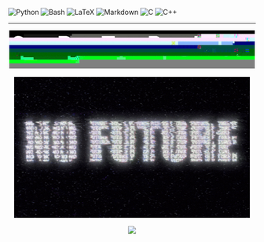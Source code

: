 
![Python](https://img.shields.io/badge/Python-3670A0?style=for-the-badge&logo=python&logoColor=ffffff)
![Bash](https://img.shields.io/badge/Bash-4AAA50?style=for-the-badge&logo=terminal&logoColor=ffffff)
![LaTeX](https://img.shields.io/badge/LaTeX-47A141?style=for-the-badge&logo=latex&logoColor=ffffff)
![Markdown](https://img.shields.io/badge/Markdown-000000?style=for-the-badge&logo=markdown&logoColor=ffffff)
![C](https://img.shields.io/badge/C-0c0752?style=for-the-badge&logo=C&logoColor=ffffff)
![C++](https://img.shields.io/badge/C++-0c0752?style=for-the-badge&logo=Cplusplus&logoColor=ffffff)
<hr>
<p align="center">
  <img src="giphy/giphy4.gif">
</p>

<p align="center">
  <img src="giphy/giphy6.gif">
</p>

<p align="center">
  <a href="https://github.com/citizen4505">
    <img src="https://img.shields.io/badge/Visit-Web-orange?style=for-the-badge&logo=linux" />
  </a>
</p>
